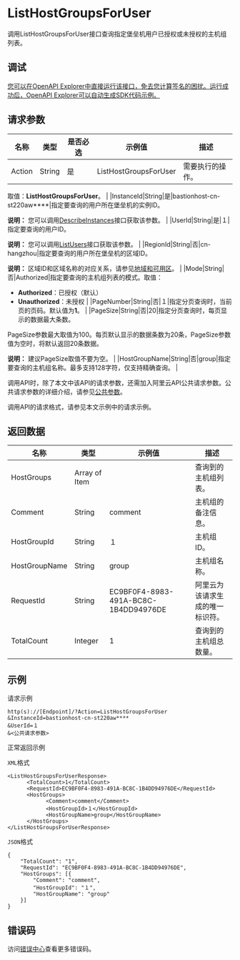 # ListHostGroupsForUser

调用ListHostGroupsForUser接口查询指定堡垒机用户已授权或未授权的主机组列表。

## 调试

[您可以在OpenAPI Explorer中直接运行该接口，免去您计算签名的困扰。运行成功后，OpenAPI Explorer可以自动生成SDK代码示例。](https://api.aliyun.com/#product=Yundun-bastionhost&api=ListHostGroupsForUser&type=RPC&version=2019-12-09)

## 请求参数

|名称|类型|是否必选|示例值|描述|
|--|--|----|---|--|
|Action|String|是|ListHostGroupsForUser|需要执行的操作。

 取值：**ListHostGroupsForUser**。 |
|InstanceId|String|是|bastionhost-cn-st220aw\*\*\*\*|指定要查询的用户所在堡垒机的实例ID。

 **说明：** 您可以调用[DescribeInstances](~~153281~~)接口获取该参数。 |
|UserId|String|是|１|指定要查询的用户ID。

 **说明：** 您可以调用[ListUsers](~~204522~~)接口获取该参数。 |
|RegionId|String|否|cn-hangzhou|指定要查询的用户所在堡垒机的区域ID。

 **说明：** 区域ID和区域名称的对应关系，请参见[地域和可用区](~~40654~~)。 |
|Mode|String|否|Authorized|指定要查询的主机组列表的模式。取值：

 -   **Authorized**：已授权（默认）
-   **Unauthorized**：未授权 |
|PageNumber|String|否|１|指定分页查询时，当前页的页码。默认值为**1**。 |
|PageSize|String|否|20|指定分页查询时，每页显示的数据最大条数。

 PageSize参数最大取值为100。每页默认显示的数据条数为20条，PageSize参数值为空时，将默认返回20条数据。

 **说明：** 建议PageSize取值不要为空。 |
|HostGroupName|String|否|group|指定要查询的主机组名称。最多支持128字符，仅支持精确查询。 |

调用API时，除了本文中该API的请求参数，还需加入阿里云API公共请求参数。公共请求参数的详细介绍，请参见[公共参数](~~148139~~)。

调用API的请求格式，请参见本文示例中的请求示例。

## 返回数据

|名称|类型|示例值|描述|
|--|--|---|--|
|HostGroups|Array of Item| |查询到的主机组列表。 |
|Comment|String|comment|主机组的备注信息。 |
|HostGroupId|String|１|主机组ID。 |
|HostGroupName|String|group|主机组名称。 |
|RequestId|String|EC9BF0F4-8983-491A-BC8C-1B4DD94976DE|阿里云为该请求生成的唯一标识符。 |
|TotalCount|Integer|1|查询到的主机组总数量。 |

## 示例

请求示例

```
http(s)://[Endpoint]/?Action=ListHostGroupsForUser
&InstanceId=bastionhost-cn-st220aw****
&UserId=１
&<公共请求参数>
```

正常返回示例

`XML`格式

```
<ListHostGroupsForUserResponse>
      <TotalCount>1</TotalCount>
      <RequestId>EC9BF0F4-8983-491A-BC8C-1B4DD94976DE</RequestId>
      <HostGroups>
            <Comment>comment</Comment>
            <HostGroupId>１</HostGroupId>
            <HostGroupName>group</HostGroupName>
      </HostGroups>
</ListHostGroupsForUserResponse>
```

`JSON`格式

```
{
	"TotalCount": "1",
	"RequestId": "EC9BF0F4-8983-491A-BC8C-1B4DD94976DE",
	"HostGroups": [{
		"Comment": "comment",
		"HostGroupId": "１",
		"HostGroupName": "group"
	}]
}
```

## 错误码

访问[错误中心](https://error-center.alibabacloud.com/status/product/Yundun-bastionhost)查看更多错误码。

